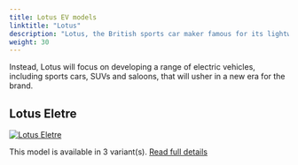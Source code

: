 ```yaml
---
title: Lotus EV models
linktitle: "Lotus"
description: "Lotus, the British sports car maker famous for its lightweight and agile models, is undergoing a radical transformation. The company, which is now owned by Chinese giant Geely, has announced that it will stop producing combustion-engined cars after the launch of the Emira, its last petrol-powered model. "
weight: 30
---
```

Instead, Lotus will focus on developing a range of electric vehicles, including sports cars, SUVs and saloons, that will usher in a new era for the brand.


## Lotus Eletre

<a href="eletre"><img src="https://media.evkx.net/multimedia/models/lotus/eletre/eletre_r/main_1_st.jpg" class="img-fluid" alt="Lotus Eletre" ></a>

This model is available in 3 variant(s). 
[Read full details](eletre/)
